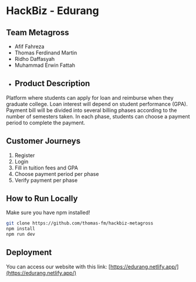 # HackBiz - Edurang
## Team Metagross
* Afif Fahreza
* Thomas Ferdinand Martin
* Ridho Daffasyah
* Muhammad Erwin Fattah
* ## Product Description
Platform where students can apply for loan and reimburse when they graduate college. Loan interest will depend on student performance (GPA). Payment bill will be divided into several billing phases according to the number of semesters taken. In each phase, students can choose a payment period to complete the payment.
## Customer Journeys
1. Register
2. Login
3. Fill in tuition fees and GPA
4. Choose payment period per phase
5. Verify payment per phase
## How to Run Locally
Make sure you have npm installed!
```bash
git clone https://github.com/thomas-fm/hackbiz-metagross
npm install
npm run dev
```
## Deployment
You can access our website with this link: [https://edurang.netlify.app/](https://edurang.netlify.app/)
